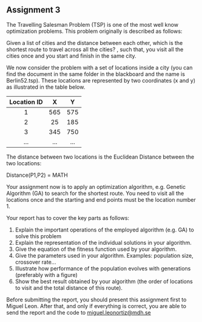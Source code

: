 ## Assignment 3

The Travelling Salesman Problem (TSP) is one of the most well know optimization problems. This problem originally is described as follows:

Given a list of cities and the distance between each other, which is the shortest route to travel across all the cities? , such that, you visit all the cities once and you start and finish in the same city.

We now consider the problem with a set of locations inside a city (you can find the document in the same folder in the blackboard and the name is Berlin52.tsp). These locations are represented by two coordinates (x and y) as illustrated in the table below.

| Location ID | X | Y  |
| :---: |:---:| :---:|
| 1 | 565 | 575 |
| 2 | 25 | 185 |
| 3 | 345 | 750 |
| ... | ... | ... |

The distance between two locations is the Euclidean Distance between the two locations:

Distance(P1,P2) = MATH

Your assignment now is to apply an optimization algorithm, e.g. Genetic Algorithm (GA) to search for the shortest route. You need to visit all the locations once and the starting and end points must be the location number 1.

Your report has to cover the key parts as follows:
1. Explain the important operations of the employed algorithm (e.g. GA) to solve this problem
2. Explain the representation of the individual solutions in your algorithm.
3. Give the equation of the fitness function used by your algorithm.
4. Give the parameters used in your algorithm. Examples: population size, crossover rate...
5. Illustrate how performance of the population evolves with generations (preferably with a figure)
6. Show the best result obtained by your algorithm (the order of locations to visit and the total distance of this route).

Before submitting the report, you should present this assignment first to Miguel Leon. After that, and only if everything is correct, you are able to send the report and the code to miguel.leonortiz@mdh.se
